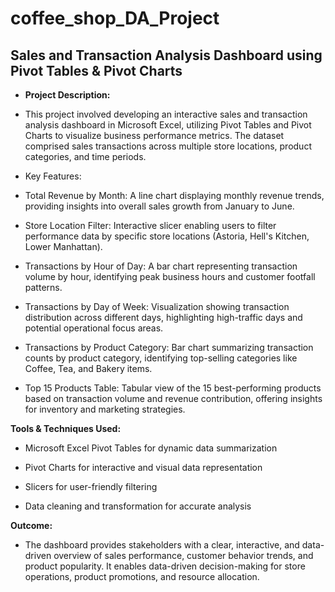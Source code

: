 # coffee_shop_DA_Project

## Sales and Transaction Analysis Dashboard using Pivot Tables & Pivot Charts

- **Project Description:**

- This project involved developing an interactive sales and transaction analysis dashboard in Microsoft Excel, utilizing Pivot Tables and Pivot Charts to visualize business performance metrics. The dataset comprised sales transactions across multiple store locations, product categories, and time periods.

- Key Features:

- Total Revenue by Month: A line chart displaying monthly revenue trends, providing insights into overall sales growth from January to June.

- Store Location Filter: Interactive slicer enabling users to filter performance data by specific store locations (Astoria, Hell's Kitchen, Lower Manhattan).

- Transactions by Hour of Day: A bar chart representing transaction volume by hour, identifying peak business hours and customer footfall patterns.

- Transactions by Day of Week: Visualization showing transaction distribution across different days, highlighting high-traffic days and potential operational focus areas.

- Transactions by Product Category: Bar chart summarizing transaction counts by product category, identifying top-selling categories like Coffee, Tea, and Bakery items.

- Top 15 Products Table: Tabular view of the 15 best-performing products based on transaction volume and revenue contribution, offering insights for inventory and marketing strategies.

**Tools & Techniques Used:**

- Microsoft Excel Pivot Tables for dynamic data summarization

- Pivot Charts for interactive and visual data representation

- Slicers for user-friendly filtering

- Data cleaning and transformation for accurate analysis

**Outcome:**

- The dashboard provides stakeholders with a clear, interactive, and data-driven overview of sales performance, customer behavior trends, and product popularity. It enables data-driven decision-making for store operations, product promotions, and resource allocation.

